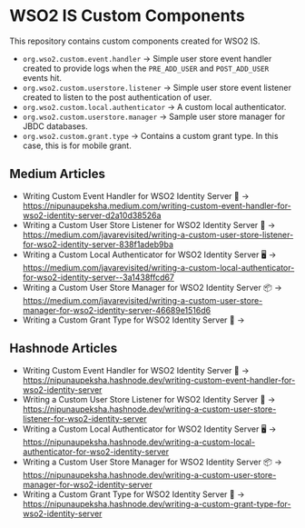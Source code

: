 # WSO2 IS Custom Components

This repository contains custom components created for WSO2 IS.

- `org.wso2.custom.event.handler` → Simple user store event handler created to provide logs when the `PRE_ADD_USER` and `POST_ADD_USER` events hit.
- `org.wso2.custom.userstore.listener` → Simple user store event listener created to listen to the post authentication of user.
- `org.wso2.custom.local.authenticator` → A custom local authenticator.
- `org.wso2.custom.userstore.manager` → Sample user store manager for JBDC databases.
- `org.wso2.custom.grant.type` → Contains a custom grant type. In this case, this is for mobile grant.

## Medium Articles

- Writing Custom Event Handler for WSO2 Identity Server 🔧 → https://nipunaupeksha.medium.com/writing-custom-event-handler-for-wso2-identity-server-d2a10d38526a
- Writing a Custom User Store Listener for WSO2 Identity Server 🫙 → https://medium.com/javarevisited/writing-a-custom-user-store-listener-for-wso2-identity-server-838f1adeb9ba
- Writing a Custom Local Authenticator for WSO2 Identity Server 🖥️ → https://medium.com/javarevisited/writing-a-custom-local-authenticator-for-wso2-identity-server-️-3a1438ffcd67
- Writing a Custom User Store Manager for WSO2 Identity Server 📦 → https://medium.com/javarevisited/writing-a-custom-user-store-manager-for-wso2-identity-server-46689e1516d6
- Writing a Custom Grant Type for WSO2 Identity Server 🔖 →

## Hashnode Articles

- Writing Custom Event Handler for WSO2 Identity Server 🔧 → https://nipunaupeksha.hashnode.dev/writing-custom-event-handler-for-wso2-identity-server
- Writing a Custom User Store Listener for WSO2 Identity Server 🫙 → https://nipunaupeksha.hashnode.dev/writing-a-custom-user-store-listener-for-wso2-identity-server
- Writing a Custom Local Authenticator for WSO2 Identity Server 🖥️ → https://nipunaupeksha.hashnode.dev/writing-a-custom-local-authenticator-for-wso2-identity-server
- Writing a Custom User Store Manager for WSO2 Identity Server 📦 → https://nipunaupeksha.hashnode.dev/writing-a-custom-user-store-manager-for-wso2-identity-server
- Writing a Custom Grant Type for WSO2 Identity Server 🔖 → https://nipunaupeksha.hashnode.dev/writing-a-custom-grant-type-for-wso2-identity-server
